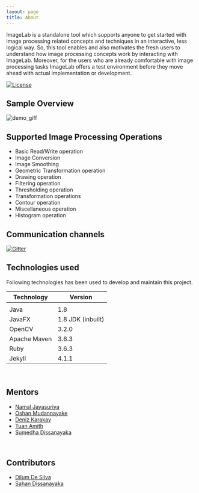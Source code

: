 ```yaml
---
layout: page
title: About
---
```


ImageLab is a standalone tool which supports anyone to get started with image processing related concepts and techniques in an interactive, less logical way. So, this tool enables and also motivates the fresh users to understand how image processing concepts work by interacting with ImageLab. Moreover, for the users who are already comfortable with image processing tasks ImageLab offers a test environment before they move ahead with actual implementation or development.

[![License](https://img.shields.io/badge/License-Apache%202.0-blue.svg)](https://opensource.org/licenses/Apache-2.0) 

## Sample Overview
![demo_giff](./../assets/Demov2.gif)

## Supported Image Processing Operations

- Basic Read/Write operation
- Image Conversion
- Image Smoothing
- Geometric Transformation operation
- Drawing operation
- Filtering operation
- Thresholding operation
- Transformation operations
- Contour operation
- Miscellaneous operation
- Histogram operation

## Communication channels
[![Gitter](https://badges.gitter.im/scorelab/ImageLab.svg)](https://gitter.im/scorelab/ImageLab?utm_source=badge&utm_medium=badge&utm_campaign=pr-badge)
<br>
## Technologies used

Following technologies has been used to develop and maintain this project.

| Technology   | Version              |
|--------------|----------------------|
|              |                      |
| Java         | 1.8                  |
| JavaFX       | 1.8 JDK (inbuilt)    |
| OpenCV       | 3.2.0                |
| Apache Maven | 3.6.3                |
| Ruby         | 3.6.3                |
| Jekyll       | 4.1.1                |

<br>

## Mentors
- [Namal Jayasuriya]()
- [Oshan Mudannayake](https://github.com/ivantha)
- [Deniz Karakay](https://github.com/dkarakay)
- [Tuan Amith]()
- [Sumedha Dissanayaka](https://github.com/sumedhe)

<br>

## Contributors
- [Dilum De Silva](https://github.com/dilum1995)
- [Sahan Dissanayaka](https://github.com/SahanDisa)
<br>
